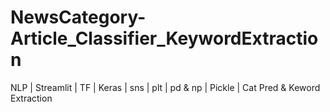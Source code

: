 # NewsCategory-Article_Classifier_KeywordExtraction
NLP | Streamlit | TF | Keras | sns | plt | pd &amp; np | Pickle | Cat Pred &amp; Keword Extraction
